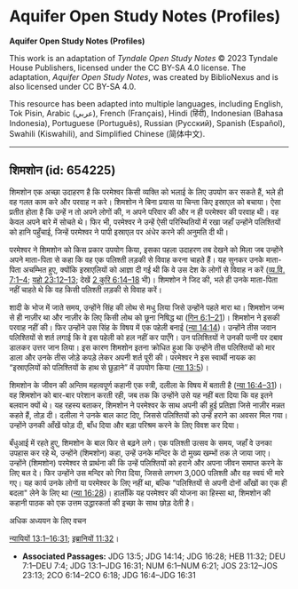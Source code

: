 # Aquifer Open Study Notes (Profiles)

**Aquifer Open Study Notes (Profiles)**

This work is an adaptation of *Tyndale Open Study Notes* © 2023 Tyndale House Publishers, licensed under the CC BY\-SA 4\.0 license. The adaptation, *Aquifer Open Study Notes*, was created by BiblioNexus and is also licensed under CC BY\-SA 4\.0\.

This resource has been adapted into multiple languages, including English, Tok Pisin, Arabic (عربي), French (Français), Hindi (हिंदी), Indonesian (Bahasa Indonesia), Portuguese (Português), Russian (Русский), Spanish (Español), Swahili (Kiswahili), and Simplified Chinese (简体中文).



--------------------------------

## शिमशोन (id: 654225)

शिमशोन एक अच्छा उदाहरण है कि परमेश्वर किसी व्यक्ति को भलाई के लिए उपयोग कर सकते हैं, भले ही वह गलत काम करे और परवाह न करे। शिमशोन ने बिना प्रयास या चिन्ता किए इस्राएल को बचाया। ऐसा प्रतीत होता है कि उन्हें न तो अपने लोगों की, न अपने परिवार की और न ही परमेश्वर की परवाह थी। वह केवल अपने बारे में सोचते थे। फिर भी, परमेश्वर ने उन्हें ऐसी परिस्थितियों में रखा जहाँ उन्होंने पलिश्तियों को हानि पहुँचाई, जिन्हें परमेश्वर ने पापी इस्राएल पर अंधेर करने की अनुमति दी थी।

परमेश्वर ने शिमशोन को किस प्रकार उपयोग किया, इसका पहला उदाहरण तब देखने को मिला जब उन्होंने अपने माता\-पिता से कहा कि वह एक पलिश्ती लड़की से विवाह करना चाहते हैं। यह सुनकर उनके माता\-पिता अचम्भित हुए, क्योंकि इस्राएलियों को आज्ञा दी गई थी कि वे उस देश के लोगों से विवाह न करें ([व्य.वि. 7:1–4](https://ref.ly/Deut7:1-Deut7:4); [यहो 23:12–13](https://ref.ly/Josh23:12-Josh23:13); देखें [2 कुरि 6:14–18](https://ref.ly/2Cor6:14-2Cor6:18) भी)। शिमशोन ने जिद की, भले ही उनके माता\-पिता नहीं चाहते थे कि वह किसी पलिश्ती लड़की से विवाह करें।

शादी के भोज में जाते समय, उन्होंने सिंह की लोथ से मधु लिया जिसे उन्होंने पहले मारा था। शिमशोन जन्म से ही नाज़ीर था और नाज़ीर के लिए किसी लोथ को छूना निषिद्ध था ([गिन 6:1–21](https://ref.ly/Num6:1-Num6:21))। शिमशोन ने इसकी परवाह नहीं की। फिर उन्होंने उस सिंह के विषय में एक पहेली बनाई ([न्या 14:14](https://ref.ly/Judg14:14))। उन्होंने तीस जवान पलिश्तियों से शर्त लगाई कि वे इस पहेली को हल नहीं कर पाएँगे। उन पलिश्तियों ने उनकी पत्नी पर दबाव डालकर उत्तर जान लिया। इस कारण शिमशोन इतना क्रोधित हुआ कि उन्होंने तीस पलिश्तियों को मार डाला और उनके तीस जोड़े कपड़े लेकर अपनी शर्त पूरी की। परमेश्वर ने इस स्वार्थी नायक का “इस्राएलियों को पलिश्तियों के हाथ से छुड़ाने” में उपयोग किया ([न्या 13:5](https://ref.ly/Judg13:5))।

शिमशोन के जीवन की अन्तिम महत्वपूर्ण कहानी एक स्त्री, दलीला के विषय में बताती है ([न्या 16:4–31](https://ref.ly/Judg16:4-Judg16:31))। वह शिमशोन को बार\-बार परेशान करती रही, जब तक कि उन्होंने उसे यह नहीं बता दिया कि वह इतने बलवान क्यों थे। यह रहस्य बताकर, शिमशोन ने परमेश्वर के साथ अपनी की हुई प्रतिज्ञा जिसे नाज़ीर मन्नत कहते हैं, तोड़ दी। दलीला ने उनके बाल काट दिए, जिससे पलिश्तियों को उन्हें हराने का अवसर मिल गया। उन्होंने उनकी आँखें फोड़ दी, बाँध दिया और बड़ा परिश्रम करने के लिए विवश कर दिया।

बँधुआई में रहते हुए, शिमशोन के बाल फिर से बढ़ने लगे। एक पलिश्ती उत्सव के समय, जहाँ वे उनका उपहास कर रहे थे, उन्होंने (शिमशोन) कहा, उन्हें उनके मन्दिर के दो मुख्य खम्भों तक ले जाया जाए। उन्होंने (शिमशोन) परमेश्वर से प्रार्थना की कि उन्हें पलिश्तियों को हराने और अपना जीवन समाप्त करने के लिए बल दे। फिर उन्होंने उस मन्दिर को गिरा दिया, जिससे लगभग 3,000 पलिश्ती और वह स्वयं भी मारे गए। यह कार्य उनके लोगों या परमेश्वर के लिए नहीं था, बल्कि "पलिश्तियों से अपनी दोनों आँखों का एक ही बदला" लेने के लिए था ([न्या 16:28](https://ref.ly/Judg16:28))। हालाँकि यह परमेश्वर की योजना का हिस्सा था, शिमशोन की कहानी पाठक को एक उत्तम उद्धारकर्ता की इच्छा के साथ छोड़ देती है।

अधिक अध्ययन के लिए वचन

[न्यायियों 13:1–16:31](https://ref.ly/Judg13:1-Judg16:31); [इब्रानियों 11:32](https://ref.ly/Heb11:32)।

* **Associated Passages:** JDG 13:5; JDG 14:14; JDG 16:28; HEB 11:32; DEU 7:1–DEU 7:4; JDG 13:1–JDG 16:31; NUM 6:1–NUM 6:21; JOS 23:12–JOS 23:13; 2CO 6:14–2CO 6:18; JDG 16:4–JDG 16:31

